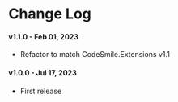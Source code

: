 # Change Log

#### v1.1.0 - Feb 01, 2023

- Refactor to match CodeSmile.Extensions v1.1

#### v1.0.0 - Jul 17, 2023

- First release
